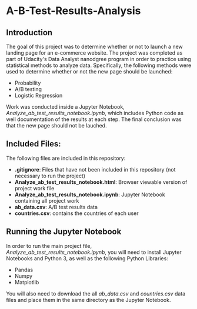 # A-B-Test-Results-Analysis

## Introduction
The goal of this project was to determine whether or not to launch a new landing page for an e-commerce website. The project was completed as part of Udacity's Data Analyst nanodgree program in order to practice using statistical methods to analyze data. Specifically, the following methods were used to determine whether or not the new page should be launched:
- Probability
- A/B testing
- Logistic Regression

Work was conducted inside a Jupyter Notebook, *Analyze_ab_test_results_notebook.ipynb*, which includes Python code as well documentation of the results at each step. The final conclusion was that the new page should not be lauched.

## Included Files:

The following files are included in this repository:

- **.gitignore**: Files that have not been included in this repository (not necessary to run the project)
- **Analyze_ab_test_results_notebook.html**: Browser viewable version of project work file
- **Analyze_ab_test_results_notebook.ipynb**: Jupyter Notebook containing all project work
- **ab_data.csv**: A/B test results data
- **countries.csv**: contains the countries of each user


## Running the Jupyter Notebook
In order to run the main project file, *Analyze_ab_test_results_notebook.ipynb*, you will need to install Jupyter Notebooks and Python 3, as well as the following Python Libraries:
- Pandas
- Numpy
- Matplotlib

You will also need to download the all *ab_data.csv* and *countries.csv* data files and place them in the same directory as the Jupyter Notebook.

